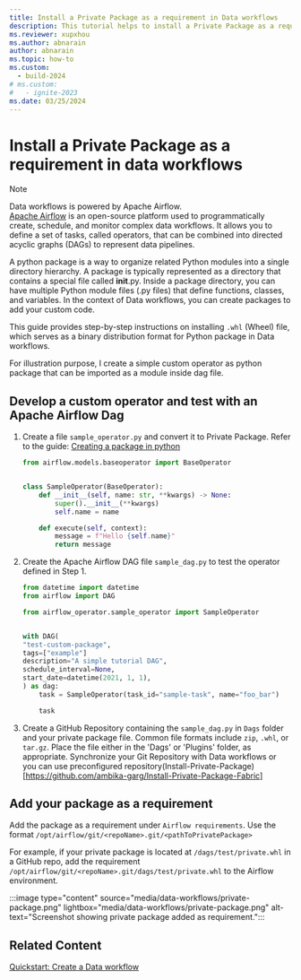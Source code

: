 ```yaml
---
title: Install a Private Package as a requirement in Data workflows
description: This tutorial helps to install a Private Package as a requirement in Data workflows.
ms.reviewer: xupxhou
ms.author: abnarain
author: abnarain
ms.topic: how-to
ms.custom:
  - build-2024
# ms.custom:
#   - ignite-2023
ms.date: 03/25/2024
---
```


# Install a Private Package as a requirement in data workflows

> [!NOTE]
> Data workflows is powered by Apache Airflow. </br> [Apache Airflow](https://airflow.apache.org/) is an open-source platform used to programmatically create, schedule, and monitor complex data workflows. It allows you to define a set of tasks, called operators, that can be combined into directed acyclic graphs (DAGs) to represent data pipelines.

A python package is a way to organize related Python modules into a single directory hierarchy. A package is typically represented as a directory that contains a special file called __init__.py. Inside a package directory, you can have multiple Python module files (.py files) that define functions, classes, and variables. In the context of Data workflows, you can create packages to add your custom code.

This guide provides step-by-step instructions on installing `.whl` (Wheel) file, which serves as a binary distribution format for Python package in Data workflows.

For illustration purpose, I create a simple custom operator as python package that can be imported as a module inside dag file.

## Develop a custom operator and test with an Apache Airflow Dag

1. Create a file `sample_operator.py` and convert it to Private Package. Refer to the guide: [Creating a package in python](https://airflow.apache.org/docs/apache-airflow/stable/administration-and-deployment/modules_management.html#creating-a-package-in-python)

    ```python
    from airflow.models.baseoperator import BaseOperator


    class SampleOperator(BaseOperator):
        def __init__(self, name: str, **kwargs) -> None:
            super().__init__(**kwargs)
            self.name = name

        def execute(self, context):
            message = f"Hello {self.name}"
            return message

    ```

2. Create the Apache Airflow DAG file `sample_dag.py` to test the operator defined in Step 1.

    ```python
    from datetime import datetime
    from airflow import DAG

    from airflow_operator.sample_operator import SampleOperator


    with DAG(
    "test-custom-package",
    tags=["example"]
    description="A simple tutorial DAG",
    schedule_interval=None,
    start_date=datetime(2021, 1, 1),
    ) as dag:
        task = SampleOperator(task_id="sample-task", name="foo_bar")

        task
    ```

3. Create a GitHub Repository containing the `sample_dag.py` in `Dags` folder and your private package file. Common file formats include `zip`, `.whl`, or `tar.gz`. Place the file either in the 'Dags' or 'Plugins' folder, as appropriate. Synchronize your Git Repository with Data workflows or you can use preconfigured repository(Install-Private-Package)[https://github.com/ambika-garg/Install-Private-Package-Fabric]

## Add your package as a requirement

Add the package as a requirement under `Airflow requirements`. Use the format `/opt/airflow/git/<repoName>.git/<pathToPrivatePackage>`

For example, if your private package is located at `/dags/test/private.whl` in a GitHub repo, add the requirement `/opt/airflow/git/<repoName>.git/dags/test/private.whl` to the Airflow environment.

:::image type="content" source="media/data-workflows/private-package.png" lightbox="media/data-workflows/private-package.png" alt-text="Screenshot showing private package added as requirement.":::

## Related Content

[Quickstart: Create a Data workflow](../data-factory/create-data-workflows.md)
